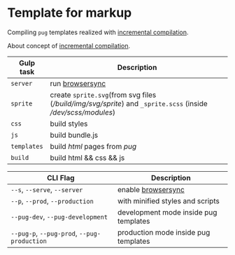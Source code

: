 # Template for markup
Compiling `pug` templates realized with [incremental compilation](https://github.com/mrmlnc/emitty).

About concept of [incremental compilation](https://canonium.com/articles/emitty/).

| Gulp task | Description |
| ------ | ------ |
| `server` | run [browsersync](https://www.browsersync.io/) |
| `sprite` | create `sprite.svg`(from svg files (*/build/img/svg/sprite*) and `_sprite.scss` (inside */dev/scss/modules*) |
| `css` | build styles |
| `js` | build bundle.js |
| `templates` | build *html* pages from *pug* |
| `build` | build html && css && js |


| CLI Flag | Description |
| ------ | ------ |
| `--s`, `--serve`, `--server` | enable [browsersync](https://www.browsersync.io/) |
| `--p`, `--prod`, `--production` | with minified styles and scripts |
| `--pug-dev`, `--pug-development` | development mode inside pug templates |
| `--pug-p`, `--pug-prod`, `--pug-production` | production mode inside pug templates |

